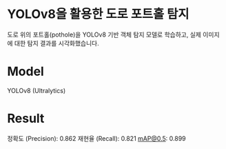 # YOLOv8을 활용한 도로 포트홀 탐지

도로 위의 포트홀(pothole)을 YOLOv8 기반 객체 탐지 모델로 학습하고, 실제 이미지에 대한 탐지 결과를 시각화했습니다.

# Model
YOLOv8 (Ultralytics)

# Result
정확도 (Precision): 0.862
재현율 (Recall): 0.821
mAP@0.5: 0.899

